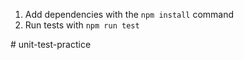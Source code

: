 1. Add dependencies with the `npm install` command
 2. Run tests with `npm run test`
 
 
#   u n i t - t e s t - p r a c t i c e  
 